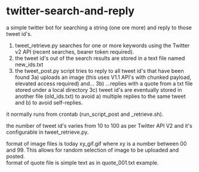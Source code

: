 # twitter-search-and-reply

a simple twitter bot for searching a string (one ore more) and reply to those tweet id's.

1) tweet_retrieve.py searches for one or more keywords using the Twitter v2 API (recent searches, bearer token required). 
2) the tweet id's out of the search results are stored in a text file named new_ids.txt 
3) the tweet_post.py script tries to reply to all tweet id's that have been found
   3a) uploads an image (this uses V1.1 API's with chunked payload, elevated access required) and...
   3b) ...replies with a quote from a txt file stored under a local directory 
   3c) tweet id's are eventually stored in another file (old_ids.txt) to avoid a) multiple replies to the same tweet and b) to avoid self-replies. 
   
it normally runs from crontab (run_script_post and _retrieve.sh).

the number of tweet id's varies from 10 to 100 as per Twitter API V2 and it's configurable in tweet_retrieve.py. 

format of image files is today xy_gif.gif where xy is a number between 00 and 99. This allows for random selection of image to be uploaded and posted.  
format of quote file is simple text as in quote_001.txt example. 

